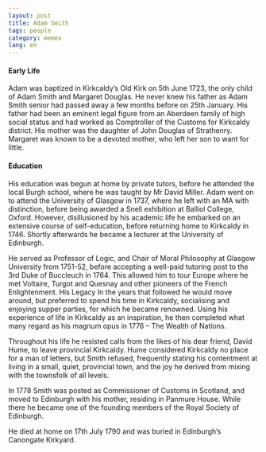 ```yaml
---
layout: post
title: Adam Smith
tags: people
category: memex
lang: en
---
```


#### Early Life

Adam was baptized in Kirkcaldy’s Old Kirk on 5th June 1723, the only child of Adam Smith and Margaret Douglas. He never knew his father as Adam Smith senior had passed away a few months before on 25th January. His father had been an eminent legal figure from an Aberdeen family of high social status and had worked as Comptroller of the Customs for Kirkcaldy district. His mother was the daughter of John Douglas of Strathenry. Margaret was known to be a devoted mother, who left her son to want for little.

#### Education

His education was begun at home by private tutors, before he attended the local Burgh school, where he was taught by Mr David Miller. Adam went on to attend the University of Glasgow in 1737, where he left with an MA with distinction, before being awarded a Snell exhibition at Balliol College, Oxford. However, disillusioned by his academic life he embarked on an extensive course of self-education, before returning home to Kirkcaldy in 1746. Shortly afterwards he became a lecturer at the University of Edinburgh.

He served as Professor of Logic, and Chair of Moral Philosophy at Glasgow University from 1751-52, before accepting a well-paid tutoring post to the 3rd Duke of Buccleuch in 1764. This allowed him to tour Europe where he met Voltaire, Turgot and Quesnay and other pioneers of the French Enlightenment. His Legacy In the years that followed he would move around, but preferred to spend his time in Kirkcaldy, socialising and enjoying supper parties, for which he became renowned. Using his experience of life in Kirkcaldy as an inspiration, he then completed what many regard as his magnum opus in 1776 – The Wealth of Nations.

Throughout his life he resisted calls from the likes of his dear friend, David Hume, to leave provincial Kirkcaldy. Hume considered Kirkcaldy no place for a man of letters, but Smith refused, frequently stating his contentment at living in a small, quiet, provincial town, and the joy he derived from mixing with the townsfolk of all levels.

In 1778 Smith was posted as Commissioner of Customs in Scotland, and moved to Edinburgh with his mother, residing in Panmure House. While there he became one of the founding members of the Royal Society of Edinburgh.

He died at home on 17th July 1790 and was buried in Edinburgh’s Canongate Kirkyard.

<!--

FRASES

…AND TRADE SPECIALISATION
By means of glasses, hotbeds, and hotwalls, very good grapes can be raised in Scotland, and very good wine too can be made of them at about thirty times the expense for which at least equally good can be brought from foreign countries. Would it be a reasonable law to prohibit the importation of all foreign wines, merely to encourage the making of claret and burgundy in Scotland?
The Wealth Of Nations, Book IV, Chapter II, p. 458, para. 15.
ON COMPETITION…
In general, if any branch of trade, or any division of labour, be advantageous to the public, the freer and more general the competition, it will always be the more so.
The Wealth Of Nations, Book II, Chapter II, p.329, para. 106.
Consumption is the sole end and purpose of all production; and the interest of the producer ought to be attended to, only so far as it may be necessary for promoting that of the consumer.
The Wealth Of Nations, Book IV Chapter VIII, v. ii, p. 660, para. 49.
…AND THE DISTORTION OF TRADE
People of the same trade seldom meet together, even for merriment and diversion, but the conversation ends in a conspiracy against the public, or in some contrivance to raise prices…. But though the law cannot hinder people of the same trade from sometimes assembling together, it ought to do nothing to facilitate such assemblies, much less to render them necessary.
The Wealth Of Nations, Book IV Chapter VIII, p. 145, para. c27.
A regulation which obliges all those of the same trade in a particular town to enter their names and places of abode in a public register, facilitates such assemblies…. A regulation which enables those of the same trade to tax themselves in order to provide for their poor, their sick, their widows and orphans…renders such assemblies necessary. An incorporation not only renders them necessary, but makes the act of the majority binding upon the whole. In a free trade, an effectual combination cannot be established but by the unanimous consent of every single trader, and it cannot last longer than every single trader continues of the same mind. The majority of a corporation can enact a bye-law, with proper penalties, which will limit the competition more effectually and more durably than any voluntary combination whaever.
The Wealth Of Nations, Book IV Chapter VIII, p. 145, paras. c29-30.
To widen the market and to narrow the competition, is always the interest of the dealers…The proposal of any new law or regulation of commerce which comes from this order, ought always to be listened to with great precaution, and ought never to be adopted till after having been long and carefully examined, not only with the most scrupulous, but with the most suspicious attention. It comes from an order of men, whose interest is never exactly the same with that of the public, who have generally an interest to deceive and even oppress the public, and who accordingly have, upon many occasions, both deceived and oppressed it.
The Wealth Of Nations, Book I, Chapter XI, Conclusion of the Chapter, p.267, para. 10.
ON GOVERNMENT…
It is the highest impertinence and presumption… in kings and ministers, to pretend to watch over the economy of private people, and to restrain their expense... They are themselves always, and without any exception, the greatest spendthrifts in the society. Let them look well after their own expense, and they may safely trust private people with theirs. If their own extravagance does not ruin the state, that of their subjects never will.
The Wealth Of Nations, Book II, Chapter III, p.346, para. 36.
The statesman who should attempt to direct private people in what manner they ought to employ their capitals, would not only load himself with a most unnecessary attention, but assume an authority which could safely be trusted, not only to no single person, but to no council or senate whatever, and which would nowhere be so dangerous as in the hands of a man who had folly and presumption enough to fancy himself fit to exercise it.
The Wealth Of Nations, Book IV, Chapter II, p. 456, para. 10.
…TAXATION…
There is no art which one government sooner learns of another than that of draining money from the pockets of the people.
The Wealth Of Nations, Book V Chapter II Part II, Appendix to Articles I&II, p. 861, para. 12.
The subjects of every state ought to contribute towards the support of the government, as nearly as possible, in proportion to their respective abilities...
The Wealth Of Nations, Book V Chapter II Pt II, v. ii, p. 825, para. 3.
The tax which each individual is bound to pay ought to be certain, and not arbitrary. The time of payment, the manner of payment, the quantity to be paid, ought all to be clear and plain to the contributor, and to every other person...
The Wealth Of Nations, Book V Chapter II Pt II, p. 825, para. 4.
Every tax ought to be levied at the time, or in the manner, in which it is most likely to be convenient for the contributor to pay...
The Wealth Of Nations, Book V Chapter II Pt II, p. 826, para. 5.
Every tax ought to be so contrived as both to take out and to keep out of the pockets of the people as little as possible, over and above what it brings into the public treasury of the state…
The Wealth Of Nations, Book V Chapter II Pt II, p. 826, para. 6.
The proprietor of stock is necessarily a citizen of the world, and is not necessarily attached to any particular country. He would be apt to abandon the country in which he was exposed to a vexatious inquisition, in order to be assessed to a burdensome tax, and would remove his stock to some other country where he could either carry on his business, or enjoy his fortune more at his ease.
The Wealth Of Nations, Book V, Chapter II, Article II, pp. 848-9. para. f. 8
…AND SUBSIDIES
The bounty to the white-herring fishery is a tonnage bounty; and is proportioned to the burden of the ship, not to her diligence or success in the fishery; and it has, I am afraid, been too common for vessels to fit out for the sole purpose of catching, not the fish, but the bounty.
The Wealth Of Nations, Book IV, Chapter V, p. 520, para 32.
ON IMPORT CONTROLS
As a rich man is likely to be a better customer to the industrious people in his neighbourhood than a poor, so is likewise a rich nation. [Trade restrictions,] by aiming at the impoverishment of all our neighbours, tend to render that very commerce insignificant and contemptible.
The Wealth Of Nations, Book IV, Chapter III, Part II, p.495, para. c11.
ON INCENTIVES…
Public services are never better performed than when their reward comes in consequence of their being performed, and is proportioned to the diligence employed in performing them.
The Wealth Of Nations, Book V, Chapter 1, Part II, p. 719, para. b20.
…AND PERVERSE INCENTIVES
It is the interest of every man to live as much at his ease as he can; and if his emoluments are to be precisely the same, whether he does, or does not perform some very laborious duty, it is certainly his interest…either to neglect it altogether, or…to perform it in [a] careless and slovenly a manner…
The Wealth Of Nations, Book V, Chapter I, Part III, Article II, p. 760, para. f7.
ON JUSTICE…
If [justice] is removed, the great, the immense fabric of human society, that fabric which to raise and support seems in this world if I may say so has the peculiar and darling care of Nature, must in a moment crumble into atoms.
The Theory Of Moral Sentiments, Part II Section II Chapter III, p. 86, para.4.
Little else is requisite to carry a state to the highest degree of opulence from the lowest barbarism, but peace, easy taxes, and a tolerable administration of justice: all the rest being brought about by the natural course of things.
Lecture in 1755, quoted in Dugald Stewart, Account Of The Life And Writings Of Adam Smith LLD, Section IV, 25.
…and human empathy
How selfish soever man may be supposed, there are evidently some principles in his nature, which interest him in the fortune of others, and render their happiness necessary to him, though he derives nothing from it, except the pleasure of seeing it.
The Theory Of Moral Sentiments, Part I, Section I, Chapter I, p. 9, para.1.
On the drive to improve…
The natural effort of every individual to better his own condition...is so powerful, that it is alone, and without any assistance, not only capable of carrying on the society to wealth and prosperity, but of surmounting a hundred impertinent obstructions with which the folly of human laws too often encumbers its operations.
The Wealth Of Nations, Book IV, Chapter V, Digression on the Corn Trade, p. 540, para. b 43.
…THE INVISIBLE HAND…
[The rich] consume little more than the poor, and in spite of their natural selfishness and rapacity…they divide with the poor the produce of all their improvements. They are led by an invisible hand to make nearly the same distribution of the necessaries of life, which would have been made, had the earth been divided into equal portions among all its inhabitants, and thus without intending it, without knowing it, advance the interest of the society, and afford means to the multiplication of the species.
The Theory Of Moral Sentiments, Part IV, Chapter I, pp.184-5, para. 10.
Every individual... neither intends to promote the public interest, nor knows how much he is promoting it... he intends only his own security; and by directing that industry in such a manner as its produce may be of the greatest value, he intends only his own gain, and he is in this, as in many other cases, led by an invisible hand to promote an end which was no part of his intention.
The Wealth Of Nations, Book IV, Chapter II, p. 456, para. 9.
It is not from the benevolence of the butcher, the brewer, or the baker, that we expect our dinner, but from their regard to their own interest. We address ourselves, not to their humanity but to their self-love, and never talk to them of our necessities but of their advantages.
The Wealth Of Nations, Book I, Chapter II, pp. 26-7, para 12.

…AND PLANNING
The man of system…is apt to be very wise in his own conceit; and is often so enamoured with the supposed beauty of his own ideal plan of government, that he cannot suffer the smallest deviation from any part of it… He seems to imagine that he can arrange the different members of a great society with as much ease as the hand arranges the different pieces upon a chess-board. He does not consider that in the great chess-board of human society, every single piece has a principle of motion of its own, altogether different from that which the legislature might choose to impress upon it.
The Theory Of Moral Sentiments, Part VI, Section II, Chapter II, pp. 233-4, para 17.
ON THE DISTRIBUTION OF WEALTH…
What improves the circumstances of the greater part can never be regarded as an inconveniency to the whole. No society can surely be flourishing and happy, of which the far greater part of the members are poor and miserable.
The Wealth Of Nations, Book I Chapter VIII, p.96, para. 36.
…AND THE BENEFITS OF FREEDOM
[Without trade restrictions] the obvious and simple system of natural liberty establishes itself of its own accord. Every man...is left perfectly free to pursue his own interest in his own way.... The sovereign is completely discharged from a duty [for which] no human wisdom or knowledge could ever be sufficient; the duty of superintending the industry of private people, and of directing it towards the employments most suitable to the interest of the society.
The Wealth Of Nations, Book IV, Chapter IX, p. 687, para. 51
----
SAVE NOT USE
ON UNIVERSITIES
In the university of Oxford, the greater part of the public professors have, for these many years, given up altogether even the pretence of teaching.
The Wealth Of Nations, Book V, Chapter I, Part III, Article II, p. 761, para 8.
The discipline of colleges and universities is in general contrived, not for the benefit of the students, but for the interest, or more properly speaking, for the ease of the masters.
The Wealth Of Nations, Book V, Chapter I, Part III, Article II, p. 764, para. 15.


Main themes of the book
Self-interest and sympathy. As individuals, we have a natural tendency to look after ourselves. That is merely prudence. And yet as social creatures, explains Smith, we are also endowed with a natural sympathy – today we would say empathy – towards others. When we see others distressed or happy, we feel for them – albeit less strongly. Likewise, others seek our empathy and feel for us. When their feelings are particularly strong, empathy prompts them to restrain their emotions so as to bring them into line with our, less intense reactions. Gradually, as we grow from childhood to adulthood, we each learn what is and is not acceptable to other people. Morality stems from our social nature.
Justice and beneficence. So does justice. Though we are self-interested, we again have to work out how to live alongside others without doing them harm. That is an essential minimum for the survival of society. If people go further and do positive good – beneficence – we welcome it, but cannot demand such action as we demand justice.
Virtue. Prudence, justice, and beneficence are important. However, the ideal must be that any impartial person, real or imaginary – what Smith calls an impartial spectator – would fully empathise with our emotions and actions. That requires self-command, and in this lies true virtue.


-->




